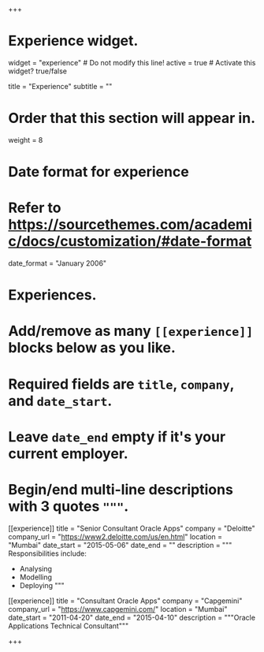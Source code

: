 +++
# Experience widget.
widget = "experience"  # Do not modify this line!
active = true  # Activate this widget? true/false

title = "Experience"
subtitle = ""

# Order that this section will appear in.
weight = 8

# Date format for experience
#   Refer to https://sourcethemes.com/academic/docs/customization/#date-format
date_format = "January 2006"

# Experiences.
#   Add/remove as many `[[experience]]` blocks below as you like.
#   Required fields are `title`, `company`, and `date_start`.
#   Leave `date_end` empty if it's your current employer.
#   Begin/end multi-line descriptions with 3 quotes `"""`.
[[experience]]
  title = "Senior Consultant Oracle Apps"
  company = "Deloitte"
  company_url = "https://www2.deloitte.com/us/en.html"
  location = "Mumbai"
  date_start = "2015-05-06"
  date_end = ""
  description = """
  Responsibilities include:
  
  * Analysing
  * Modelling
  * Deploying
  """

[[experience]]
  title = "Consultant Oracle Apps"
  company = "Capgemini"
  company_url = "https://www.capgemini.com/"
  location = "Mumbai"
  date_start = "2011-04-20"
  date_end = "2015-04-10"
  description = """Oracle Applications Technical Consultant"""

+++
